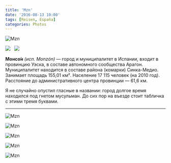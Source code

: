 ```yaml
---
title: 'Mzn'
date: '2016-08-13 10:00'
tags: [Reisen, España]
categories: Photos
---
```


<div class='preview'><img src='{{urls.media}}/MznOK.jpg' alt='Mzn'></div>

<img src='https://upload.wikimedia.org/wikipedia/commons/thumb/a/ae/Escudo_de_Monz%C3%B3n.svg/90px-Escudo_de_Monz%C3%B3n.svg.png'>   <img src='https://upload.wikimedia.org/wikipedia/commons/thumb/a/ae/Escudo_de_Monz%C3%B3n.svg/90px-Escudo_de_Monz%C3%B3n.svg.png'>

**Монсо́н** _(исп. Monzón)_ — город и муниципалитет в Испании, входит в провинцию Уэска, в составе автономного сообщества Арагон. Муниципалитет находится в составе района (комарки) Синка-Медио. Занимает площадь 155,01 км². Население 17 115 человек (на 2010 год). Расстояние до административного центра провинции — 61,6 км.

Я не случайно опустил гласные в названии: город долгое время находился под гнетом мусульман.
До сих пор на въезде стоит табличка с этими тремя буквами.

---

<a id='8bbee2927822570f73690038c348bb01-800'></a>![Mzn]({{urls.media}}/8bbee2927822570f73690038c348bb01-800.jpg 'На горе́ — крепость.')

<a id='898ea6b0275e3fa9b660878d28c39b38-800'></a>![Mzn]({{urls.media}}/898ea6b0275e3fa9b660878d28c39b38-800.jpg 'Крепость.')

<a id='71ee5d615ad02ee5639175c3f23c3158-800'></a>![Mzn]({{urls.media}}/71ee5d615ad02ee5639175c3f23c3158-800.jpg 'Вид на город с крепости.')

<a id='d0efbfb9663f8a563c7c4b254e067992-800'></a>![Mzn]({{urls.media}}/d0efbfb9663f8a563c7c4b254e067992-800.jpg 'Уличные таблички, как везде, прекрасны.')

<a id='343b299a8c5fb53f6058496de704353b-800'></a>![Mzn]({{urls.media}}/343b299a8c5fb53f6058496de704353b-800.jpg 'Прекрасны.')
